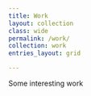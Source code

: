 ```yaml
---
title: Work
layout: collection
class: wide
permalink: /work/
collection: work
entries_layout: grid

---
```


Some interesting work
